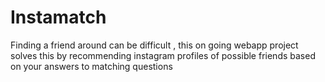 # Instamatch

Finding a friend around can be difficult , this on going webapp project solves this by recommending instagram profiles of possible friends based on your answers to matching questions 
